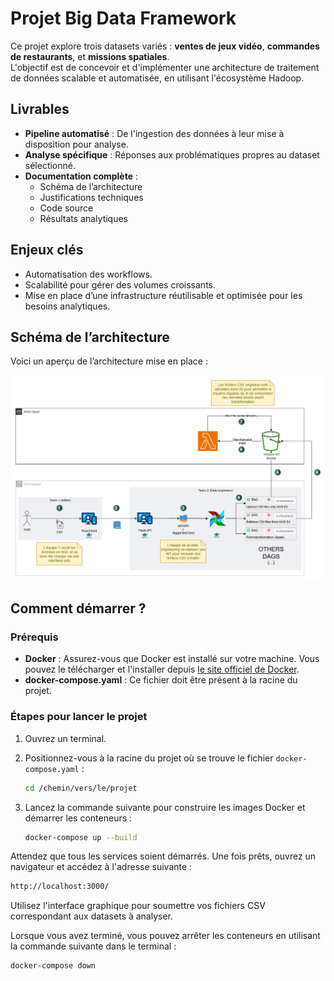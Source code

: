 # **Projet Big Data Framework**

Ce projet explore trois datasets variés : **ventes de jeux vidéo**, **commandes de restaurants**, et **missions spatiales**.  
L'objectif est de concevoir et d'implémenter une architecture de traitement de données scalable et automatisée, en utilisant l'écosystème Hadoop.

## **Livrables**

- **Pipeline automatisé** : De l'ingestion des données à leur mise à disposition pour analyse.
- **Analyse spécifique** : Réponses aux problématiques propres au dataset sélectionné.
- **Documentation complète** :
  - Schéma de l’architecture
  - Justifications techniques
  - Code source
  - Résultats analytiques

## **Enjeux clés**

- Automatisation des workflows.
- Scalabilité pour gérer des volumes croissants.
- Mise en place d’une infrastructure réutilisable et optimisée pour les besoins analytiques.

## **Schéma de l’architecture**

Voici un aperçu de l’architecture mise en place :

![Schéma de l’architecture](./architecture.png)

## **Comment démarrer ?**

### Prérequis

- **Docker** : Assurez-vous que Docker est installé sur votre machine. Vous pouvez le télécharger et l'installer depuis [le site officiel de Docker](https://www.docker.com/).
- **docker-compose.yaml** : Ce fichier doit être présent à la racine du projet.

### Étapes pour lancer le projet

1. Ouvrez un terminal.
2. Positionnez-vous à la racine du projet où se trouve le fichier `docker-compose.yaml` :
   ```bash
   cd /chemin/vers/le/projet
   ```
3. Lancez la commande suivante pour construire les images Docker et démarrer les conteneurs :

   ```bash
   docker-compose up --build
   ```

Attendez que tous les services soient démarrés. Une fois prêts, ouvrez un navigateur et accédez à l'adresse suivante :

```bash
http://localhost:3000/
```

Utilisez l'interface graphique pour soumettre vos fichiers CSV correspondant aux datasets à analyser.

Lorsque vous avez terminé, vous pouvez arrêter les conteneurs en utilisant la commande suivante dans le terminal :

```bash
docker-compose down
```
